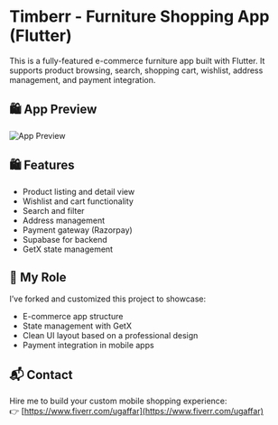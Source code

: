 # Timberr - Furniture Shopping App (Flutter)

This is a fully-featured e-commerce furniture app built with Flutter. It supports product browsing, search, shopping cart, wishlist, address management, and payment integration.

## 🛍️ App Preview

![App Preview](./FlutterFurnitureApp_mock_ui.png)


## 🛍️ Features
- Product listing and detail view
- Wishlist and cart functionality
- Search and filter
- Address management
- Payment gateway (Razorpay)
- Supabase for backend
- GetX state management

## 💼 My Role
I’ve forked and customized this project to showcase:
- E-commerce app structure
- State management with GetX
- Clean UI layout based on a professional design
- Payment integration in mobile apps

## 📬 Contact
Hire me to build your custom mobile shopping experience:  
👉 [https://www.fiverr.com/ugaffar](https://www.fiverr.com/ugaffar)
